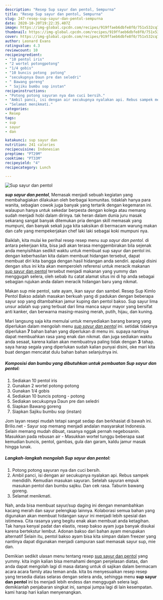 ```yaml
---
description: "Resep Sup sayur dan pentol, Sempurna"
title: "Resep Sup sayur dan pentol, Sempurna"
slug: 247-resep-sup-sayur-dan-pentol-sempurna
date: 2020-10-20T19:22:35.407Z
image: https://img-global.cpcdn.com/recipes/919ffaeb6dbfe8f0/751x532cq70/sup-sayur-dan-pentol-foto-resep-utama.jpg
thumbnail: https://img-global.cpcdn.com/recipes/919ffaeb6dbfe8f0/751x532cq70/sup-sayur-dan-pentol-foto-resep-utama.jpg
cover: https://img-global.cpcdn.com/recipes/919ffaeb6dbfe8f0/751x532cq70/sup-sayur-dan-pentol-foto-resep-utama.jpg
author: Leonard Evans
ratingvalue: 4.3
reviewcount: 10
recipeingredient:
- "10 pentol iris"
- "2 wortel potongpotong"
- "1/4 gobis"
- "10 buncis potong  potong"
- "secukupnya Daun pre dan seledri"
- " Bawang goreng"
- " Sajiku bumbu sop instan"
recipeinstructions:
- "Potong potong sayuran nya dan cuci bersih."
- "Ambil panci, isi dengan air secukupnya nyalakan api. Rebus sampek mendidih. Kemudian masukan sayuran. Setelah sayuran empuk masukan pentol dan bumbu sajiku. Dan cek rasa. Taburin bawang goreng."
- "Selamat menikmati."
categories:
- Resep
tags:
- sup
- sayur
- dan

katakunci: sup sayur dan 
nutrition: 241 calories
recipecuisine: Indonesian
preptime: "PT29M"
cooktime: "PT33M"
recipeyield: "4"
recipecategory: Lunch

---
```



![Sup sayur dan pentol](https://img-global.cpcdn.com/recipes/919ffaeb6dbfe8f0/751x532cq70/sup-sayur-dan-pentol-foto-resep-utama.jpg)

<b><i>sup sayur dan pentol</i></b>, Memasak menjadi sebuah kegiatan yang membahagiakan dilakukan oleh berbagai komunitas. tidaklah hanya para wanita, sebagian cowok juga banyak yang tertarik dengan kegemaran ini. walaupun hanya untuk sekedar berpesta dengan kolega atau memang sudah menjadi hobi dalam dirinya. tak heran dalam dunia juru masak sekarang sangat banyak ditemukan pria dengan skill memasak yang mumpuni, dan banyak sekali juga kita saksikan di bermacam warung makan dan cafe yang mempekerjakan chef laki laki sebagai koki mumpuni nya.

Baiklah, kita mulai ke perihal resep resep menu <i>sup sayur dan pentol</i>. di antara pekerjaan kita, bisa jadi akan terasa menggembirakan bila sejenak anda menyisihkan sedikit waktu untuk membuat sup sayur dan pentol ini. dengan keberhasilan kita dalam membuat hidangan tersebut, dapat membuat diri kita bangga dengan hasil hidangan anda sendiri. apalagi disini dengan situs ini kita akan memperoleh referensi untuk meracik makanan <u>sup sayur dan pentol</u> tersebut menjadi makanan yang yummy dan menggugah selera, oleh sebab itu catat alamat situs ini di hp anda sebagai sebagian rujukan anda dalam meracik hidangan baru yang nikmat.

Makan sup mie pentol, sate ayam, ikan sayur dan sambel. Resep Sup Kimlo Pentol Bakso adalah masakan berkuah yang di padukan dengan beberapa sayur sop yang ditambahkan jamur kuping dan pentol bakso. Sup sayur lima unsur adalah sup yang terbuat dari lima manca sayur mayor yang bersifat anti kanker, dan berwarna masing-masing merah, putih, hijau, dan kuning.


Mari langsung saja kita memulai untuk menyediakan barang barang yang diperlukan dalam mengolah menu <u><i>sup sayur dan pentol</i></u> ini. setidak tidaknya diperlukan <b>7</b> bahan bahan yang diperlukan di menu ini. supaya nantinya dapat membuahkan rasa yang enak dan nikmat. dan juga sediakan waktu anda sesaat, karena kalian akan membuatnya paling tidak dengan <b>3</b> tahap. saya harap segala yang diperlukan sudah kalian punyai disini, oke mari kita buat dengan mencatat dulu bahan bahan selanjutnya ini.

<!--inarticleads1-->

##### Komposisi dan bumbu yang dibutuhkan untuk pembuatan Sup sayur dan pentol:

1. Sediakan 10 pentol iris
1. Gunakan 2 wortel potong-potong
1. Gunakan 1/4 gobis
1. Sediakan 10 buncis potong - potong
1. Sediakan secukupnya Daun pre dan seledri
1. Siapkan  Bawang goreng
1. Siapkan  Sajiku bumbu sop (instan)


Jom layan resepi mudah tetapi sangat sedap dan berkhasiat di bawah ini. Brilio.net - Sayur sop memang menjadi andalan masyarakat Indonesia. Selain memang mudah dibuat, rasanya nggak pernah negebosanin. Masukkan pada rebusan air - Masukkan wortel tunggu beberapa saat kemudian buncis, pentol, gambas, gula dan garam, kaldu jamur masak hingga lunak. 

<!--inarticleads2-->

##### Langkah-langkah mengolah Sup sayur dan pentol:

1. Potong potong sayuran nya dan cuci bersih.
1. Ambil panci, isi dengan air secukupnya nyalakan api. Rebus sampek mendidih. Kemudian masukan sayuran. Setelah sayuran empuk masukan pentol dan bumbu sajiku. Dan cek rasa. Taburin bawang goreng.
1. Selamat menikmati.


Nah, anda bisa membuat sayur/sup daging ini dengan menambahkan kacang merah dan sayur pelengkap lainnya. Kolaborasi semua bahan yang digunakan akan membuat hidangan sayur ini menjadi lebih spesial dan istimewa. Cita rasanya yang begitu enak akan membuat anda ketagihan. Tak hanya kenyal padat dan elastis, resep bakso ayam juga banyak disukai karena bertekstur lembut. Adonan bakso dari bahan ayam merupakan alternatif Selain itu, pentol bakso ayam bisa kita simpan dalam freezer yang nantinya dapat digunakan menjadi campuran saat memasak sayur sup, mie dan. 

Demikian sedikit ulasan menu tentang resep <u>sup sayur dan pentol</u> yang yummy. kita ingin kalian bisa memahami dengan penjelasan diatas, dan anda dapat mengolah lagi di masa datang untuk di sajikan dalam bermacam acara acara family atau teman anda. kita bs menyesuaikan resep resep yang tersedia diatas selaras dengan selera anda, sehingga menu <b>sup sayur dan pentol</b> ini bs menjadi lebih endess dan menggugah selera lagi. demikianlah penjabaran singkat ini, sampai jumpa lagi di lain kesempatan. kami harap hari kalian menyenangkan.
